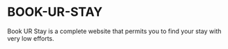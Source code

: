 # BOOK-UR-STAY
Book UR Stay is a complete website that permits you to find your stay with very low efforts.
